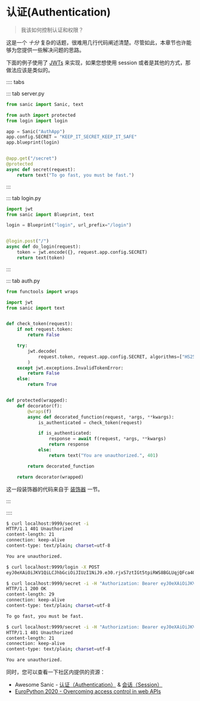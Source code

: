 # 认证(Authentication)

> 我该如何控制认证和权限？

这是一个 *十分* 复杂的话题，很难用几行代码阐述清楚。尽管如此，本章节也许能够为您提供一些解决问题的思路。

下面的例子使用了 [JWTs](https://jwt.io/) 来实现，如果您想使用 session  或者是其他的方式，那做法应该是类似的。

:::: tabs

::: tab server.py

```python
from sanic import Sanic, text

from auth import protected
from login import login

app = Sanic("AuthApp")
app.config.SECRET = "KEEP_IT_SECRET_KEEP_IT_SAFE"
app.blueprint(login)


@app.get("/secret")
@protected
async def secret(request):
    return text("To go fast, you must be fast.")
```
:::

::: tab login.py

```python
import jwt
from sanic import Blueprint, text

login = Blueprint("login", url_prefix="/login")


@login.post("/")
async def do_login(request):
    token = jwt.encode({}, request.app.config.SECRET)
    return text(token)
```
:::

::: tab auth.py

```python
from functools import wraps

import jwt
from sanic import text


def check_token(request):
    if not request.token:
        return False

    try:
        jwt.decode(
            request.token, request.app.config.SECRET, algorithms=["HS256"]
        )
    except jwt.exceptions.InvalidTokenError:
        return False
    else:
        return True


def protected(wrapped):
    def decorator(f):
        @wraps(f)
        async def decorated_function(request, *args, **kwargs):
            is_authenticated = check_token(request)

            if is_authenticated:
                response = await f(request, *args, **kwargs)
                return response
            else:
                return text("You are unauthorized.", 401)

        return decorated_function

    return decorator(wrapped)
```

这一段装饰器的代码来自于 [装饰器](/zh/guide/best-practices/decorators.md) 一节。

:::

::::

```bash
$ curl localhost:9999/secret -i
HTTP/1.1 401 Unauthorized
content-length: 21
connection: keep-alive
content-type: text/plain; charset=utf-8

You are unauthorized.

$ curl localhost:9999/login -X POST                                                                                                                                                                               7 ↵
eyJ0eXAiOiJKV1QiLCJhbGciOiJIUzI1NiJ9.e30.rjxS7ztIGt5tpiRWS8BGLUqjQFca4QOetHcZTi061DE

$ curl localhost:9999/secret -i -H "Authorization: Bearer eyJ0eXAiOiJKV1QiLCJhbGciOiJIUzI1NiJ9.e30.rjxS7ztIGt5tpiRWS8BGLUqjQFca4QOetHcZTi061DE"
HTTP/1.1 200 OK
content-length: 29
connection: keep-alive
content-type: text/plain; charset=utf-8

To go fast, you must be fast.

$ curl localhost:9999/secret -i -H "Authorization: Bearer eyJ0eXAiOiJKV1QiLCJhbGciOiJIUzI1NiJ9.e30.BAD"                                        
HTTP/1.1 401 Unauthorized
content-length: 21
connection: keep-alive
content-type: text/plain; charset=utf-8

You are unauthorized.
```

同时，您可以查看一下社区内提供的资源：
 
- Awesome Sanic - [认证（Authentication）](https://github.com/mekicha/awesome-sanic/blob/master/README.md#authentication) & [会话（Session）](https://github.com/mekicha/awesome-sanic/blob/master/README.md#session)
- [EuroPython 2020 - Overcoming access control in web APIs](https://www.youtube.com/watch?v=Uqgoj43ky6A)
